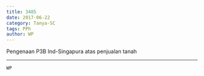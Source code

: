 ```yaml
---
title: 3485
date: 2017-06-22
category: Tanya-SC
tags: PPh
author: WP
---
```


Pengenaan P3B Ind-Singapura atas penjualan tanah

---



`WP`
